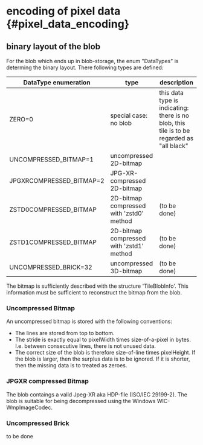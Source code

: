 # encoding of pixel data           {#pixel_data_encoding}

## binary layout of the blob

For the blob which ends up in blob-storage, the enum "DataTypes" is determing the binary layout.
There following types are defined:

| DataType enumeration                 | type                                     | description                                                                                |
|--------------------------------------|------------------------------------------|--------------------------------------------------------------------------------------------|
| ZERO=0                               | special case: no blob                    | this data type is indicating: there is no blob, this tile is to be regarded as "all black"
| UNCOMPRESSED_BITMAP=1                | uncompressed 2D-bitmap                   |
| JPGXRCOMPRESSED_BITMAP=2             | JPG-XR-compressed 2D-bitmap              |
| ZSTD0COMPRESSED_BITMAP               | 2D-bitmap compressed with 'zstd0' method | (to be done)
| ZSTD1COMPRESSED_BITMAP               | 2D-bitmap compressed with 'zstd1' method | (to be done)
| UNCOMPRESSED_BRICK=32                | uncompressed 3D-bitmap                   | (to be done)

The bitmap is sufficiently described with the structure 'TileBlobInfo'. This information must be sufficient to reconstruct the bitmap from the blob.

### Uncompressed Bitmap

An uncompressed bitmap is stored with the following conventions:

* The lines are stored from top to bottom.
* The stride is exactly equal to pixelWidth times size-of-a-pixel in bytes. I.e. between consecutive lines, there is not unused data.
* The correct size of the blob is therefore size-of-line times pixelHeight. If the blob is larger, then the surplus data is to be ignored. 
  If it is shorter, then the missing data is to treated as zeroes.

### JPGXR compressed Bitmap

The blob contaings a valid Jpeg-XR aka HDP-file (ISO/IEC 29199-2). The blob is suitable for being decompressed using the Windows WIC-WmpImageCodec.

### Uncompressed Brick

to be done